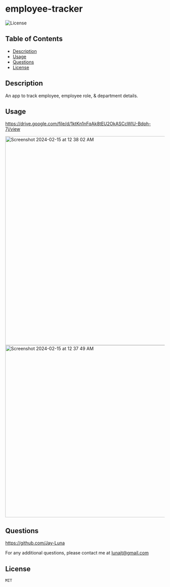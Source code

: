 # employee-tracker
  ![License](https://img.shields.io/badge/License-MIT-yellow.svg)
  ## Table of Contents
  * [Description](#description)
  * [Usage](#usage)
  * [Questions](#questions)
  * [License](#license)

  ## Description
  An app to track employee, employee role, & department details. 
  
  ## Usage
  https://drive.google.com/file/d/1ktKn1nFqAk8tEU2OkASCcWIU-Bdph-7j/view

  <img width="658" alt="Screenshot 2024-02-15 at 12 38 02 AM" src="https://github.com/Jay-Luna/employee-tracker/assets/139188803/3fee75c1-3d96-40b0-ba93-0a80f8ba662f">
<img width="542" alt="Screenshot 2024-02-15 at 12 37 49 AM" src="https://github.com/Jay-Luna/employee-tracker/assets/139188803/4fdd40f5-f65c-40cc-a62a-f302ac715abc">

  
  ## Questions
  https://github.com/Jay-Luna
  
  For any additional questions, please contact me at lunajt@gmail.com

  ## License 
    
    MIT
